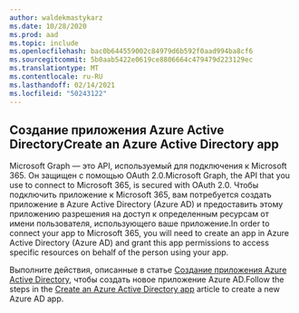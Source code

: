 ```yaml
---
author: waldekmastykarz
ms.date: 10/28/2020
ms.prod: aad
ms.topic: include
ms.openlocfilehash: bac0b644559002c84979d6b592f0aad994ba8cf6
ms.sourcegitcommit: 5b0aab5422e0619ce8806664c479479d223129ec
ms.translationtype: MT
ms.contentlocale: ru-RU
ms.lasthandoff: 02/14/2021
ms.locfileid: "50243122"
---
```

## <a name="create-an-azure-active-directory-app"></a><span data-ttu-id="c22c3-101">Создание приложения Azure Active Directory</span><span class="sxs-lookup"><span data-stu-id="c22c3-101">Create an Azure Active Directory app</span></span>

<span data-ttu-id="c22c3-102">Microsoft Graph — это API, используемый для подключения к Microsoft 365. Он защищен с помощью OAuth 2.0.</span><span class="sxs-lookup"><span data-stu-id="c22c3-102">Microsoft Graph, the API that you use to connect to Microsoft 365, is secured with OAuth 2.0.</span></span> <span data-ttu-id="c22c3-103">Чтобы подключить приложение к Microsoft 365, вам потребуется создать приложение в Azure Active Directory (Azure AD) и предоставить этому приложению разрешения на доступ к определенным ресурсам от имени пользователя, использующего ваше приложение.</span><span class="sxs-lookup"><span data-stu-id="c22c3-103">In order to connect your app to Microsoft 365, you will need to create an app in Azure Active Directory (Azure AD) and grant this app permissions to access specific resources on behalf of the person using your app.</span></span>

<span data-ttu-id="c22c3-104">Выполните действия, описанные в статье [Создание приложения Azure Active Directory](../get-started/add-aad-app-registration.md), чтобы создать новое приложение Azure AD.</span><span class="sxs-lookup"><span data-stu-id="c22c3-104">Follow the steps in the [Create an Azure Active Directory app](../get-started/add-aad-app-registration.md) article to create a new Azure AD app.</span></span>
